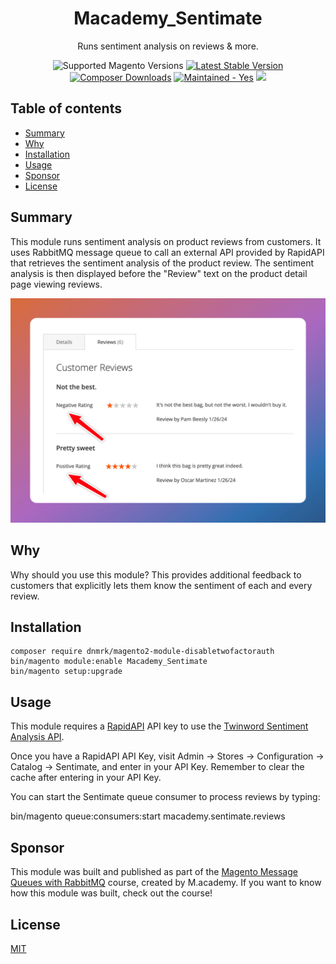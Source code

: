 <h1 align="center">Macademy_Sentimate</h1>

<div align="center">
  <p>Runs sentiment analysis on reviews & more.</p>
  <img src="https://img.shields.io/badge/magento-2.4-brightgreen.svg?logo=magento&longCache=true&style=flat-square" alt="Supported Magento Versions" />
  <a href="https://packagist.org/packages/macademy/magento2-module-sentimate" target="_blank"><img src="https://img.shields.io/packagist/v/macademy/magento2-module-sentimate.svg?style=flat-square" alt="Latest Stable Version" /></a>
  <a href="https://packagist.org/packages/macademy/magento2-module-sentimate" target="_blank"><img src="https://poser.pugx.org/macademy/magento2-module-sentimate/downloads" alt="Composer Downloads" /></a>
  <a href="https://github.com/macademy/magento2-module-sentimate/pulse/monthly" target="_blank"><img src="https://img.shields.io/badge/maintained%3F-yes-brightgreen.svg?style=flat-square" alt="Maintained - Yes" /></a>
  <a href="https://opensource.org/licenses/MIT" target="_blank"><img src="https://img.shields.io/badge/license-MIT-blue.svg" /></a>
</div>

## Table of contents

- [Summary](#summary)
- [Why](#why)
- [Installation](#installation)
- [Usage](#usage)
- [Sponsor](#sponsor)
- [License](#license)

## Summary

This module runs sentiment analysis on product reviews from customers. It uses RabbitMQ message queue to call an external API provided by RapidAPI that retrieves the sentiment analysis of the product review. The sentiment analysis is then displayed before the "Review" text on the product detail page viewing reviews.

![Demo](https://raw.githubusercontent.com/macademy/magento2-module-sentimate/master/docs/demo.png)

## Why

Why should you use this module? This provides additional feedback to customers that explicitly lets them know the sentiment of each and every review.

## Installation

```
composer require dnmrk/magento2-module-disabletwofactorauth
bin/magento module:enable Macademy_Sentimate
bin/magento setup:upgrade
```

## Usage

This module requires a [RapidAPI](https://rapidapi.com/auth/sign-up?referral=/twinword/api/sentiment-analysis) API key to use the [Twinword Sentiment Analysis API](https://rapidapi.com/twinword/api/sentiment-analysis/).

Once you have a RapidAPI API Key, visit Admin -> Stores -> Configuration -> Catalog -> Sentimate, and enter in your API Key. Remember to clear the cache after entering in your API Key.

You can start the Sentimate queue consumer to process reviews by typing:

bin/magento queue:consumers:start macademy.sentimate.reviews

## Sponsor

This module was built and published as part of the [Magento Message Queues with RabbitMQ](https://m.academy/rabbitmq/) course, created by M.academy. If you want to know how this module was built, check out the course!

## License

[MIT](https://opensource.org/licenses/MIT)
